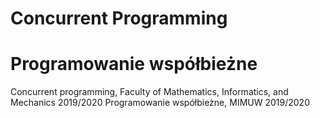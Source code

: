 # Concurrent Programming
# Programowanie współbieżne
Concurrent programming, Faculty of Mathematics, Informatics, and Mechanics 2019/2020
Programowanie współbieżne, MIMUW 2019/2020
